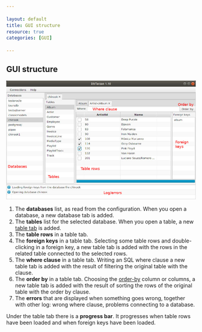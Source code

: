 ```yaml
---

layout: default
title: GUI structure
resource: true
categories: [GUI]

---
```


## GUI structure

![Window Commented](images/windowCommented.jpeg)

1. The **databases** list, as read from the configuration. When you open a database, a new database tab is added.
2. The **tables** list for the selected database. When you open a table, a new [table tab](Table-tab-tag) is added.
3. The **table rows** in a table tab. 
4. The **foreign keys** in a table tab. Selecting some table rows and double-clicking in a foreign key, a new table tab is added with the rows in the related table connected to the selected rows.
5. The **where clause** in a table tab. Writing an SQL where clause a new table tab is added with the result of filtering the original table with the clause.
6. The **order by** in a table tab. Choosing the [order-by](Order-By) column or columns, a new table tab is added with the result of sorting the rows of the original table with the order by clause.
7. The **errors** that are displayed when something goes wrong, together with other log: wrong where clause, problems connecting to a database. 

Under the table tab there is a **progress bar**. It progresses when table rows have been loaded and when foreign keys have been loaded.
